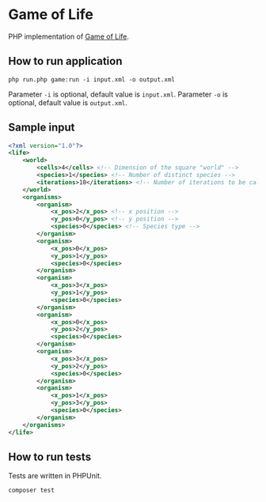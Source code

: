 # Game of Life

PHP implementation of [Game of Life](https://en.wikipedia.org/wiki/Conway%27s_Game_of_Life).

## How to run application

```
php run.php game:run -i input.xml -o output.xml
```

Parameter ```-i``` is optional, default value is ```input.xml```.
Parameter ```-o``` is optional, default value is ```output.xml```.

## Sample input

```xml
<?xml version="1.0"?>
<life>
    <world>
        <cells>4</cells> <!-- Dimension of the square "world" -->
        <species>1</species> <!-- Number of distinct species -->
        <iterations>10</iterations> <!-- Number of iterations to be calculated -->
    </world>
    <organisms>
        <organism>
            <x_pos>2</x_pos> <!-- x position -->
            <y_pos>0</y_pos> <!-- y position -->
            <species>0</species> <!-- Species type -->
        </organism>
        <organism>
            <x_pos>0</x_pos>
            <y_pos>1</y_pos>
            <species>0</species>
        </organism>
        <organism>
            <x_pos>3</x_pos>
            <y_pos>1</y_pos>
            <species>0</species>
        </organism>
        <organism>
            <x_pos>0</x_pos>
            <y_pos>2</y_pos>
            <species>0</species>
        </organism>
        <organism>
            <x_pos>3</x_pos>
            <y_pos>2</y_pos>
            <species>0</species>
        </organism>
        <organism>
            <x_pos>1</x_pos>
            <y_pos>3</y_pos>
            <species>0</species>
        </organism>
    </organisms>
</life>
```

## How to run tests

Tests are written in PHPUnit.

```
composer test
```
